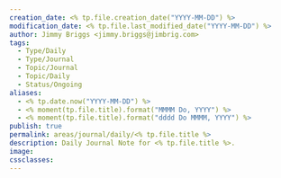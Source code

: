 ```yaml
---
creation_date: <% tp.file.creation_date("YYYY-MM-DD") %>
modification_date: <% tp.file.last_modified_date("YYYY-MM-DD") %>
author: Jimmy Briggs <jimmy.briggs@jimbrig.com>
tags:
  - Type/Daily
  - Type/Journal
  - Topic/Journal
  - Topic/Daily
  - Status/Ongoing
aliases:
  - <% tp.date.now("YYYY-MM-DD") %>
  - <% moment(tp.file.title).format("MMMM Do, YYYY") %>
  - <% moment(tp.file.title).format("dddd Do MMMM, YYYY") %>
publish: true
permalink: areas/journal/daily/<% tp.file.title %>
description: Daily Journal Note for <% tp.file.title %>.
image: 
cssclasses:
---
```

